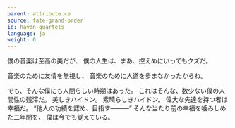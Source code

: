 ```yaml
---
parent: attribute.ce
source: fate-grand-order
id: haydn-quartets
language: ja
weight: 0
---
```


僕の音楽は至高の美だが、
僕の人生は、まあ、控えめにいってもクズだ。

音楽のために友情を無視し、
音楽のために人道を歩まなかったからね。

でも、そんな僕にも人間らしい時期はあった。
これはそんな、数少ない僕の人間性の残滓だ。
美しきハイドン。
素晴らしきハイドン。
偉大な先達を持つ者は幸福だ。
“他人の功績を認め、目指す―――”
そんな当たり前の幸福を噛みしめた二年間を、
僕は今でも覚えている。
